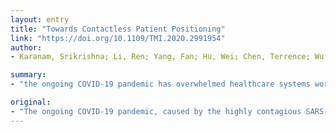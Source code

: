 ```yaml
---
layout: entry
title: "Towards Contactless Patient Positioning"
link: "https://doi.org/10.1109/TMI.2020.2991954"
author:
- Karanam, Srikrishna; Li, Ren; Yang, Fan; Hu, Wei; Chen, Terrence; Wu, Ziyan

summary:
- "the ongoing COVID-19 pandemic has overwhelmed healthcare systems worldwide. This has in-turn led to understaffed hospitals unable to handle new patient influx. To help alleviate these problems, we design and develop a contactless patient positioning system that can enable scanning patients in a completely remote and contactless fashion. Our system comprises automated calibration, positioning, and multi-view synthesis components that enable patient scan without physical proximity."

original:
- "The ongoing COVID-19 pandemic, caused by the highly contagious SARS-CoV-2 virus, has overwhelmed healthcare systems worldwide, putting medical professionals at a high risk of getting infected themselves due to a global shortage of personal protective equipment. This has in-turn led to understaffed hospitals unable to handle new patient influx. To help alleviate these problems, we design and develop a contactless patient positioning system that can enable scanning patients in a completely remote and contactless fashion. Our key design objective is to reduce the physical contact time with a patient as much as possible, which we achieve with our contactless workflow. Our system comprises automated calibration, positioning, and multi-view synthesis components that enable patient scan without physical proximity. Our calibration routine ensures system calibration at all times and can be executed without any manual intervention. Our patient positioning routine comprises a novel robust dynamic fusion (RDF) algorithm for accurate 3D patient body modeling. With its multi-modal inference capability, RDF can be trained once and used across different applications (without re-training) having various sensor choices, a key feature to enable system deployment at scale. Our multi-view synthesizer ensures multi-view positioning visualization for the technician to verify positioning accuracy prior to initiating the patient scan. We conduct extensive experiments with publicly available and proprietary datasets to demonstrate efficacy. Our system has already been used, and had a positive impact on, hospitals and technicians on the front lines of the COVID-19 pandemic, and we expect to see its use increase substantially globally."
---
```


